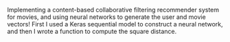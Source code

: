 Implementing a content-based collaborative filtering recommender system for movies, and using neural networks to generate the user and movie vectors! First I used a Keras sequential model to construct a neural network, and then I wrote a function to compute the square distance.
